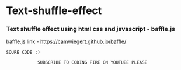 # Text-shuffle-effect

### Text shuffle effect using html css and javascript - baffle.js

baffle.js link - https://camwiegert.github.io/baffle/

    SOURE CODE :)

                SUBSCRIBE TO CODING FIRE ON YOUTUBE PLEASE
